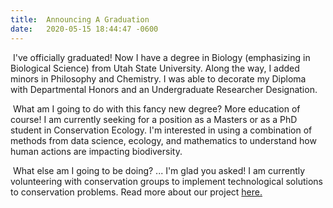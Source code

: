 ```yaml
---
title:  Announcing A Graduation
date:   2020-05-15 18:44:47 -0600
---
```


&nbsp;I've officially graduated! Now I have a degree in Biology (emphasizing in Biological Science) from Utah State University. Along the way, I added minors in Philosophy and Chemistry. I was able to decorate my Diploma with Departmental Honors and an Undergraduate Researcher Designation. 

&nbsp;What am I going to do with this fancy new degree? More education of course! I am currently seeking for a position as a Masters or as a PhD student in Conservation Ecology. I'm interested in using a combination of methods from data science, ecology, and mathematics to understand how human actions are impacting biodiversity.

&nbsp;What else am I going to be doing? ... I'm glad you asked! I am currently volunteering with conservation groups to implement technological solutions to conservation problems. Read more about our project [here.](https://conservationx.com/project/key/trackingpangolinscales)
